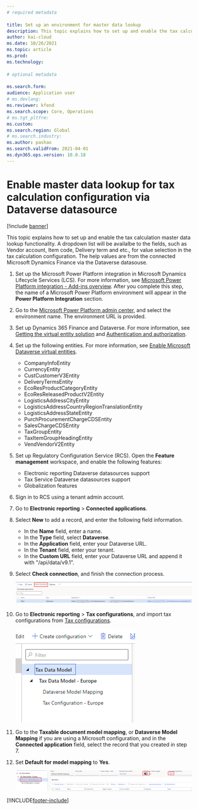 ```yaml
---
# required metadata

title: Set up an environment for master data lookup
description: This topic explains how to set up and enable the tax calculation master data lookup functionality.
author: kai-cloud
ms.date: 10/26/2021
ms.topic: article
ms.prod: 
ms.technology: 

# optional metadata

ms.search.form:
audience: Application user
# ms.devlang: 
ms.reviewer: kfend
ms.search.scope: Core, Operations
# ms.tgt_pltfrm: 
ms.custom: 
ms.search.region: Global
# ms.search.industry: 
ms.author: pashao
ms.search.validFrom: 2021-04-01
ms.dyn365.ops.version: 10.0.18
---
```


# Enable master data lookup for tax calculation configuration via Dataverse datasource

[!include [banner](../includes/banner.md)]

This topic explains how to set up and enable the tax calculation master data lookup functionality. A dropdown list will be availalbe to the fields, such as Vendor account, Item code, Delivery term and etc., for value selection in the tax calculation configuration. The help values are from the connected Microsoft Dynamics Finance via the Dataverse datasouse.

1. Set up the Microsoft Power Platform integration in Microsoft Dynamics Lifecycle Services (LCS). For more information, see [Microsoft Power Platform integration - Add-ins overview](../../fin-ops-core/dev-itpro/power-platform/add-ins-overview.md). After you complete this step, the name of a Microsoft Power Platform environment will appear in the **Power Platform Integration** section.
2. Go to the [Microsoft Power Platform admin center](https://admin.powerplatform.microsoft.com/environments), and select the environment name. The environment URL is provided.
3. Set up Dynamics 365 Finance and Dataverse. For more information, see [Getting the virtual entity solution](../../fin-ops-core/dev-itpro/power-platform/admin-reference.md#get-virtual-entity-solution) and [Authentication and authorization](../../fin-ops-core/dev-itpro/power-platform/admin-reference.md#authentication-and-authorization).
4. Set up the following entities. For more information, see [Enable Microsoft Dataverse virtual entities](../../fin-ops-core/dev-itpro/power-platform/enable-virtual-entities.md).

    - CompanyInfoEntity
    - CurrencyEntity
    - CustCustomerV3Entity
    - DeliveryTermsEntity
    - EcoResProductCategoryEntity
    - EcoResReleasedProductV2Entity
    - LogisticsAddressCityEntity
    - LogisticsAddressCountryRegionTranslationEntity
    - LogisticsAddressStateEntity
    - PurchProcurementChargeCDSEntity
    - SalesChargeCDSEntity
    - TaxGroupEntity
    - TaxItemGroupHeadingEntity
    - VendVendorV2Entity

5. Set up Regulatory Configuration Service (RCS). Open the **Feature management** workspace, and enable the following features:

    - Electronic reporting Dataverse datasources support
    - Tax Service Dataverse datasources support
    - Globalization features

6. Sign in to RCS using a tenant admin account.
7. Go to **Electronic reporting** > **Connected applications**. 
8. Select **New** to add a record, and enter the following field information. 

    - In the **Name** field, enter a name.
    - In the **Type** field, select **Dataverse**.
    - In the **Application** field, enter your Dataverse URL.
    - In the **Tenant** field, enter your tenant.
    - In the **Custom URL** field, enter your Dataverse URL and append it with "/api/data/v9.1".

9. Select **Check connection**, and finish the connection process. 

    [![Check connection button.](./media/tax-service-setup-environment-for-mater-date-pic1.png)](./media/tax-service-setup-environment-for-mater-date-pic1.png)

10. Go to **Electronic reporting** > **Tax configurations**, and import tax configurations from [Tax configurations](https://go.microsoft.com/fwlink/?linkid=2158352).

    [![Tax configurations page, Tax data model tree.](./media/tax-service-setup-environment-for-mater-date-pic2.png)](./media/tax-service-setup-environment-for-mater-date-pic2.png)

11. Go to the **Taxable document model mapping**, or **Dataverse Model Mapping** if you are using a Microsoft configuration, and in the **Connected application** field, select the record that you created in step 7.
12. Set **Default for model mapping** to **Yes**.

    [![Model mapping page.](./media/tax-service-setup-environment-for-mater-date-pic3.png)](./media/tax-service-setup-environment-for-mater-date-pic3.png)


[!INCLUDE[footer-include](../../includes/footer-banner.md)]
